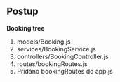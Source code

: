 

## Postup

**Booking tree**
1. models/Booking.js
2. services/BookingService.js
3. controllers/BookingController.js
4. routes/bookingRoutes.js
5. Přidáno bookingRoutes do app.js